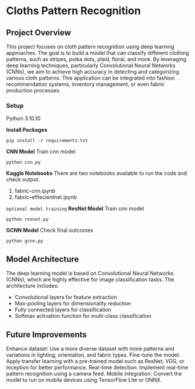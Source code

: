 # Cloths Pattern Recognition 

## Project Overview
This project focuses on cloth pattern recognition using deep learning approaches. The goal is to build a model that can classify different clothing patterns, such as stripes, polka dots, plaid, floral, and more. By leveraging deep learning techniques, particularly Convolutional Neural Networks (CNNs), we aim to achieve high accuracy in detecting and categorizing various cloth patterns. This application can be integrated into fashion recommendation systems, inventory management, or even fabric production processes.

### Setup
Python 3.10.10

**Install Packages**
```shell
pip install -r requirements.txt
```

**CNN Model**
Train cnn model
```shell
python cnn.py
```
**Kaggle Notebooks**
There are two notebooks available to run the code and check output.
1. fabric-cnn.ipynb 
2. fabric-effiecientnet.ipynb

`optional model training`
**ResNet Model**
Train cnn model
```shell
python resnet.py
```

**GCNN Model**
Check final outcomes 
```shell
python gcnn.py
```
## Model Architecture
The deep learning model is based on Convolutional Neural Networks (CNNs), which are highly effective for image classification tasks. The architecture includes:

- Convolutional layers for feature extraction
- Max-pooling layers for dimensionality reduction
- Fully connected layers for classification
- Softmax activation function for multi-class classification

## Future Improvements
Enhance dataset: Use a more diverse dataset with more patterns and variations in lighting, orientation, and fabric types.
Fine-tune the model: Apply transfer learning with a pre-trained model such as ResNet, VGG, or Inception for better performance.
Real-time detection: Implement real-time pattern recognition using a camera feed.
Mobile integration: Convert the model to run on mobile devices using TensorFlow Lite or ONNX.
